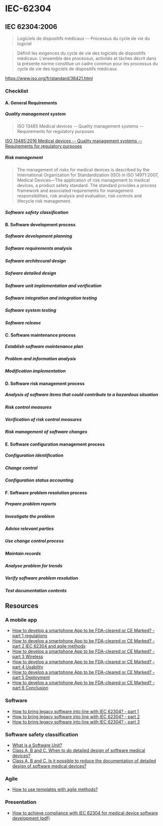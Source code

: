 # IEC-62304

## IEC 62304:2006
> Logiciels de dispositifs médicaux -- Processus du cycle de vie du logiciel

> Définit les exigences du cycle de vie des logiciels de dispositifs médicaux. L'ensemble des processus, activités et tâches décrit dans la présente norme constitue un cadre commun pour les processus du cycle de vie des logiciels de dispositifs médicaux. 

https://www.iso.org/fr/standard/38421.html

### Checklist
#### A. General Requirements
##### Quality management system
> ISO 13485 Medical devices -- Quality management systems -- Requirements for regulatory purposes

[ISO 13485:2016 Medical devices -- Quality management systems -- Requirements for regulatory purposes](https://www.iso.org/standard/59752.html)
##### Risk management
> The management of risks for medical devices is described by the International Organization for Standardization (ISO) in ISO 14971:2007, Medical Devices—The application of risk management to medical devices, a product safety standard. The standard provides a process framework and associated requirements for management responsibilities, risk analysis and evaluation, risk controls and lifecycle risk management.
##### Software safety classification
#### B. Software development process
##### Software development planning
##### Software requirements analysis
##### Software architecural design
##### Sofware detailed design
##### Software unit implementation and verification
##### Software integration and integration testing
##### Software system testing
##### Software release
#### C. Software maintenance process
##### Establish software maintenance plan
##### Problem and information analysis
##### Modification implementation
#### D. Software risk management process
##### Analysis of software items that could contribute to a hazardous situation
##### Risk control measures
##### Verification of risk control measures
##### Risk management of software changes
#### E. Software configuration management process
##### Configuration identification
##### Change control
##### Configuration status accounting
#### F. Software problem resolution process
##### Prepare problem reports
##### Investigate the problem
##### Advise relevant parties
##### Use change control process
##### Maintain records
##### Analyse problem for trends
##### Verify software problem resolution
##### Test documentation contents

## Resources

### A mobile app
- [How to develop a smartphone App to be FDA-cleared or CE Marked? - part 1 regulations](http://blog.cm-dm.com/post/2013/11/08/How-to-develop-a-smartphone-App-to-be-FDA-cleared-or-CE-Marked-part-1)
- [How to develop a smartphone App to be FDA-cleared or CE Marked? - part 2 IEC 62304 and agile methods](http://blog.cm-dm.com/post/2013/12/03/How-to-develop-a-smartphone-App-to-be-FDA-cleared-or-CE-Marked-part-2-IEC-62304-and-agile-methods)
- [How to develop a smartphone App to be FDA-cleared or CE Marked? - part 3 Wireless](http://blog.cm-dm.com/post/2013/11/22/How-to-develop-a-smartphone-App-to-be-FDA-cleared-or-CE-Marked-part-3-Wireless)
- [How to develop a smartphone App to be FDA-cleared or CE Marked? - part 4 Usability](http://blog.cm-dm.com/post/2013/11/29/How-to-develop-a-smartphone-App-to-be-FDA-cleared-or-CE-Marked-part-4-Usability)
- [How to develop a smartphone App to be FDA-cleared or CE Marked? - part 5 Deployment](http://blog.cm-dm.com/post/2014/01/31/How-to-develop-a-smartphone-App-to-be-FDA-cleared-or-CE-Marked-part-5-Deployment)
- [How to develop a smartphone App to be FDA-cleared or CE Marked? - part 6 Conclusion](http://blog.cm-dm.com/post/2014/02/14/How-to-develop-a-smartphone-App-to-be-FDA-cleared-or-CE-Marked-part-6-Conclusion)

### Software
- [How to bring legacy software into line with IEC 62304? - part 1](http://blog.cm-dm.com/post/2013/02/06/How-to-bring-legacy-software-into-line-with-IEC-62304-part1)
- [How to bring legacy software into line with IEC 62304? - part 2](http://blog.cm-dm.com/post/2013/02/15/How-to-bring-legacy-software-into-line-with-IEC-62304-part2)
- [How to bring legacy software into line with IEC 62304? - part 3](http://blog.cm-dm.com/post/2013/02/27/How-to-bring-legacy-software-into-line-with-IEC-62304-part-3)

### Software safety classification
- [What is a Software Unit?](http://blog.cm-dm.com/post/2013/01/11/What-is-a-Software-Unit)
- [Class A, B and C. When to do detailed design of software medical devices?](http://blog.cm-dm.com/post/2013/01/18/Class-A%2C-B-and-C.-When-to-do-detailed-design-of-software-medical-devices)
- [Class A, B and C. Is it possible to reduce the documentation of detailed design of software medical devices?](http://blog.cm-dm.com/post/2013/01/21/Class-A%2C-B-and-C.-Is-it-possible-to-reduce-the-documentation-of-detailed-design-of-software-medical-devices)

### Agile
- [How to use templates with agile methods?](http://blog.cm-dm.com/post/2012/06/24/How-to-use-templates-with-agile-methods)

### Presentation
- [How to achieve compliance with IEC 62304 for medical device software development (pdf)](https://github.com/nicodinh/IEC-62304/raw/master/scribd-download.com_iec-62304-presentation.pdf)
